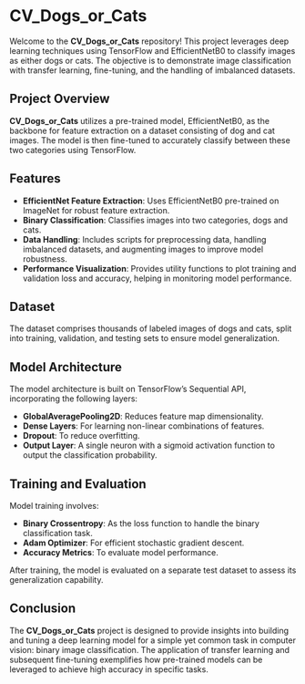 # CV_Dogs_or_Cats

Welcome to the **CV_Dogs_or_Cats** repository! This project leverages deep learning techniques using TensorFlow and EfficientNetB0 to classify images as either dogs or cats. The objective is to demonstrate image classification with transfer learning, fine-tuning, and the handling of imbalanced datasets.

## Project Overview

**CV_Dogs_or_Cats** utilizes a pre-trained model, EfficientNetB0, as the backbone for feature extraction on a dataset consisting of dog and cat images. The model is then fine-tuned to accurately classify between these two categories using TensorFlow.

## Features

- **EfficientNet Feature Extraction**: Uses EfficientNetB0 pre-trained on ImageNet for robust feature extraction.
- **Binary Classification**: Classifies images into two categories, dogs and cats.
- **Data Handling**: Includes scripts for preprocessing data, handling imbalanced datasets, and augmenting images to improve model robustness.
- **Performance Visualization**: Provides utility functions to plot training and validation loss and accuracy, helping in monitoring model performance.

## Dataset

The dataset comprises thousands of labeled images of dogs and cats, split into training, validation, and testing sets to ensure model generalization.

## Model Architecture

The model architecture is built on TensorFlow’s Sequential API, incorporating the following layers:
- **GlobalAveragePooling2D**: Reduces feature map dimensionality.
- **Dense Layers**: For learning non-linear combinations of features.
- **Dropout**: To reduce overfitting.
- **Output Layer**: A single neuron with a sigmoid activation function to output the classification probability.

## Training and Evaluation

Model training involves:
- **Binary Crossentropy**: As the loss function to handle the binary classification task.
- **Adam Optimizer**: For efficient stochastic gradient descent.
- **Accuracy Metrics**: To evaluate model performance.

After training, the model is evaluated on a separate test dataset to assess its generalization capability.

## Conclusion

The **CV_Dogs_or_Cats** project is designed to provide insights into building and tuning a deep learning model for a simple yet common task in computer vision: binary image classification. The application of transfer learning and subsequent fine-tuning exemplifies how pre-trained models can be leveraged to achieve high accuracy in specific tasks.

